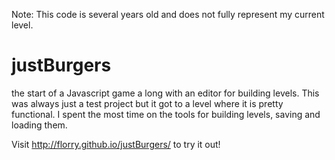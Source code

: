 Note: This code is several years old and does not fully represent my current level. 

justBurgers
===========

the start of a Javascript game a long with an editor for building levels. This was always just a test project but it got to a level where it is pretty functional. 
I spent the most time on the tools for building levels, saving and loading them.

Visit http://florry.github.io/justBurgers/ to try it out!
